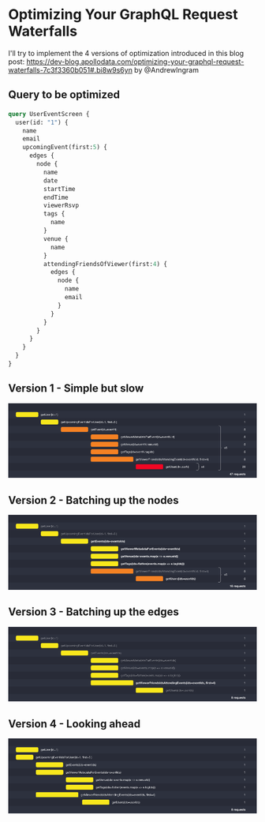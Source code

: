 # Optimizing Your GraphQL Request Waterfalls

I'll try to implement the 4 versions of optimization introduced in this blog post:
https://dev-blog.apollodata.com/optimizing-your-graphql-request-waterfalls-7c3f3360b051#.bi8w9s6yn by @AndrewIngram

## Query to be optimized

```graphql
query UserEventScreen {
  user(id: "1") {
  	name
    email
    upcomingEvent(first:5) {
      edges {
        node {
          name
          date
          startTime
          endTime
          viewerRsvp
          tags {
            name
          }
          venue {
            name
          }
          attendingFriendsOfViewer(first:4) {
            edges {
              node {
                name
                email
              }
            }
          }
        }
      }
    }
  }
}
```

## Version 1 - Simple but slow

![simple](./assets/simple.png)

## Version 2 - Batching up the nodes

![batchingNodes](./assets/batchingNodes.png)

## Version 3 - Batching up the edges

![batchingEdges](./assets/batchingEdges.png)

## Version 4 - Looking ahead

![lookingAhead](./assets/lookingAhead.png)


